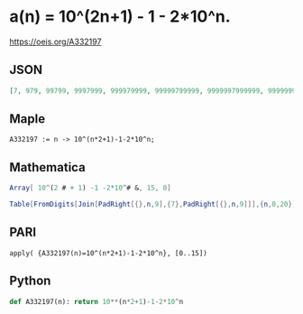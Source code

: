 # a\(n\) \= 10^\(2n\+1\) \- 1 \- 2\*10^n\.
https://oeis.org/A332197
## JSON
```JSON
[7, 979, 99799, 9997999, 999979999, 99999799999, 9999997999999, 999999979999999, 99999999799999999, 9999999997999999999, 999999999979999999999, 99999999999799999999999, 9999999999997999999999999, 999999999999979999999999999, 99999999999999799999999999999, 9999999999999997999999999999999]
```
## Maple
```Maple
A332197 := n -> 10^(n*2+1)-1-2*10^n;
```
## Mathematica
```Mathematica
Array[ 10^(2 # + 1) -1 -2*10^# &, 15, 0]
```
```Mathematica
Table[FromDigits[Join[PadRight[{},n,9],{7},PadRight[{},n,9]]],{n,0,20}] (* or *) LinearRecurrence[{111,-1110,1000},{7,979,99799},20] (* _Harvey P. Dale_, Mar 03 2023 *)
```
## PARI
```PARI
apply( {A332197(n)=10^(n*2+1)-1-2*10^n}, [0..15])
```
## Python
```Python
def A332197(n): return 10**(n*2+1)-1-2*10^n
```
